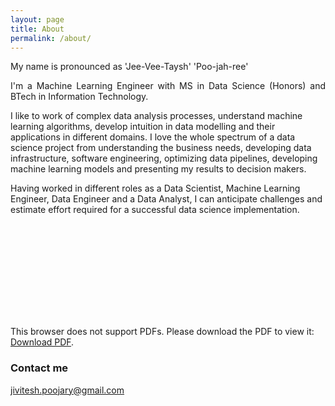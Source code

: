 ```yaml
---
layout: page
title: About
permalink: /about/
---
```


My name is pronounced as 'Jee-Vee-Taysh' 'Poo-jah-ree'

<p align="justify">
I'm a Machine Learning Engineer with MS in Data Science (Honors) and BTech in Information Technology.

I like to work of complex data analysis processes, understand machine learning algorithms, develop intuition in data modelling and their applications in different domains. I love the whole spectrum of a data science project from understanding the business needs, developing data infrastructure, software engineering, optimizing data pipelines, developing machine learning models and presenting my results to decision makers. 

Having worked in different roles as a Data Scientist, Machine Learning Engineer, Data Engineer and a Data Analyst, I can anticipate challenges and estimate effort required for a successful data science implementation.
</p>

<object data="https://raw.githubusercontent.com/jivitesh-poojary/jivitesh-poojary.github.io/b9435ae730ef4807759716f95cb453bce725e793/docs/Jivitesh-Poojary-Resume.pdf" type="application/pdf" width="750px" height="750px">
    <embed src="https://raw.githubusercontent.com/jivitesh-poojary/jivitesh-poojary.github.io/b9435ae730ef4807759716f95cb453bce725e793/docs/Jivitesh-Poojary-Resume.pdf" type="application/pdf">
        <p>This browser does not support PDFs. Please download the PDF to view it: <a href="http://yoursite.com/the.pdf">Download PDF</a>.</p>
    </embed>
</object>

### Contact me

[jivitesh.poojary@gmail.com](mailto:jivitesh.poojary@gmail.com)
